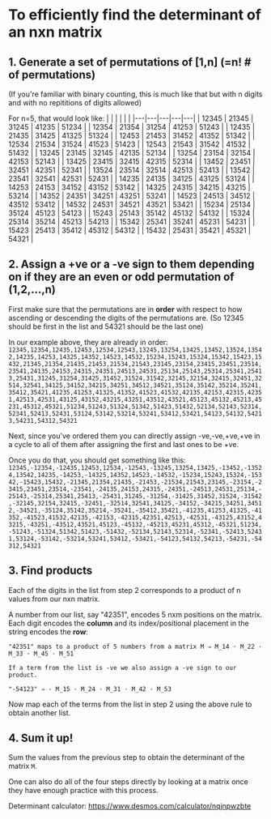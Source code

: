 # To efficiently find the determinant of an nxn matrix

## 1. Generate a set of permutations of [1,n] (=n! # of permutations)
(If you're familiar with binary counting, this is much like that but with n digits and with no repititions of digits allowed)

For n=5, that would look like:
|   |   |   |   |   |
|---|---|---|---|---|
| 12345 | 21345 | 31245 | 41235 | 51234 |
| 12354 | 21354 | 31254 | 41253 | 51243 |
| 12435 | 21435 | 31425 | 41325 | 51324 |
| 12453 | 21453 | 31452 | 41352 | 51342 |
| 12534 | 21534 | 31524 | 41523 | 51423 |
| 12543 | 21543 | 31542 | 41532 | 51432 |
| 13245 | 23145 | 32145 | 42135 | 52134 |
| 13254 | 23154 | 32154 | 42153 | 52143 |
| 13425 | 23415 | 32415 | 42315 | 52314 |
| 13452 | 23451 | 32451 | 42351 | 52341 |
| 13524 | 23514 | 32514 | 42513 | 52413 |
| 13542 | 23541 | 32541 | 42531 | 52431 |
| 14235 | 24135 | 34125 | 43125 | 53124 |
| 14253 | 24153 | 34152 | 43152 | 53142 |
| 14325 | 24315 | 34215 | 43215 | 53214 |
| 14352 | 24351 | 34251 | 43251 | 53241 |
| 14523 | 24513 | 34512 | 43512 | 53412 |
| 14532 | 24531 | 34521 | 43521 | 53421 |
| 15234 | 25134 | 35124 | 45123 | 54123 |
| 15243 | 25143 | 35142 | 45132 | 54132 |
| 15324 | 25314 | 35214 | 45213 | 54213 |
| 15342 | 25341 | 35241 | 45231 | 54231 |
| 15423 | 25413 | 35412 | 45312 | 54312 |
| 15432 | 25431 | 35421 | 45321 | 54321 |

## 2. Assign a +ve or a -ve sign to them depending on if they are an even or odd permutation of (1,2,...,n)
First make sure that the permutations are in **order** with respect to how ascending or descending the digits of the permutations are.
(So 12345 should be first in the list and 54321 should be the last one)

In our example above, they are already in order:
```12345,12354,12435,12453,12534,12543,13245,13254,13425,13452,13524,13542,14235,14253,14325,14352,14523,14532,15234,15243,15324,15342,15423,15432,21345,21354,21435,21453,21534,21543,23145,23154,23415,23451,23514,23541,24135,24153,24315,24351,24513,24531,25134,25143,25314,25341,25413,25431,31245,31254,31425,31452,31524,31542,32145,32154,32415,32451,32514,32541,34125,34152,34215,34251,34512,34521,35124,35142,35214,35241,35412,35421,41235,41253,41325,41352,41523,41532,42135,42153,42315,42351,42513,42531,43125,43152,43215,43251,43512,43521,45123,45132,45213,45231,45312,45321,51234,51243,51324,51342,51423,51432,52134,52143,52314,52341,52413,52431,53124,53142,53214,53241,53412,53421,54123,54132,54213,54231,54312,54321```

Next, since you've ordered them you can directly assign -ve,-ve,+ve,+ve in a cycle to all of them after assigning the first and last ones to be +ve.

Once you do that, you should get something like this:
```12345,-12354,-12435,12453,12534,-12543,-13245,13254,13425,-13452,-13524,13542,14235,-14253,-14325,14352,14523,-14532,-15234,15243,15324,-15342,-15423,15432,-21345,21354,21435,-21453,-21534,21543,23145,-23154,-23415,23451,23514,-23541,-24135,24153,24315,-24351,-24513,24531,25134,-25143,-25314,25341,25413,-25431,31245,-31254,-31425,31452,31524,-31542,-32145,32154,32415,-32451,-32514,32541,34125,-34152,-34215,34251,34512,-34521,-35124,35142,35214,-35241,-35412,35421,-41235,41253,41325,-41352,-41523,41532,42135,-42153,-42315,42351,42513,-42531,-43125,43152,43215,-43251,-43512,43521,45123,-45132,-45213,45231,45312,-45321,51234,-51243,-51324,51342,51423,-51432,-52134,52143,52314,-52341,-52413,52431,53124,-53142,-53214,53241,53412,-53421,-54123,54132,54213,-54231,-54312,54321```

## 3. Find products

Each of the digits in the list from step 2 corresponds to a product of n values from our nxn matrix.

A number from our list, say "42351", encodes 5 nxm positions on the matrix. Each digit encodes the **column** and its index/positional placement in the string encodes the **row**:

```
"42351" maps to a product of 5 numbers from a matrix M ⇒ M_14 ⋅ M_22 ⋅ M_33 ⋅ M_45 ⋅ M_51

If a term from the list is -ve we also assign a -ve sign to our product. 

"-54123" ⇒ - M_15 ⋅ M_24 ⋅ M_31 ⋅ M_42 ⋅ M_53
```

Now map each of the terms from the list in step 2 using the above rule to obtain another list.

## 4. Sum it up!

Sum the values from the previous step to obtain the determinant of the matrix `M`.

One can also do all of the four steps directly by looking at a matrix once they have enough practice with this process.

Determinant calculator: https://www.desmos.com/calculator/nqjnpwzbte
